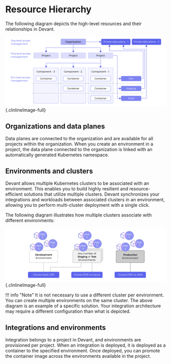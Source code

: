 # Resource Hierarchy


The following diagram depicts the high-level resources and their relationships in Devant.

[//]: # (Todo: Update the diagram with the new design)
![Resource hierarchy](../assets/img/devant-concepts/resource-hierarchy.png){.cInlineImage-full}

## Organizations and data planes

Data planes are connected to the organization and are available for all projects within the organization. When you create an environment in a project, the data plane connected to the organization is linked with an automatically generated Kubernetes namespace.

## Environments and clusters

Devant allows multiple Kubernetes clusters to be associated with an environment. This enables you to build highly resilient and resource-efficient solutions that utilize multiple clusters. Devant synchronizes your integrations and workloads between associated clusters in an environment, allowing you to perform multi-cluster deployment with a single click.

The following diagram illustrates how multiple clusters associate with different environments:

![Environments and dataplanes](../assets/img/devant-concepts/environments-and-dataplanes.png){.cInlineImage-full}

!!! info "Note"
    It is not necessary to use a different cluster per environment. You can create multiple environments on the same cluster. The above diagram is an example of a specific solution. Your integration architecture may require a different configuration than what is depicted.

## Integrations and environments

Integration belongs to a project in Devant, and environments are provisioned per project. When an integration is deployed, it is deployed as a container to the specified environment. Once deployed, you can promote the container image across the environments available in the project.

